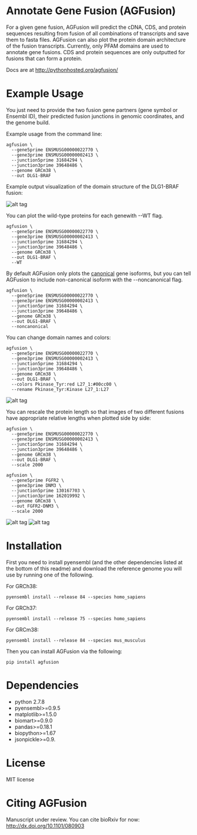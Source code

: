 # Annotate Gene Fusion (AGFusion)
For a given gene fusion, AGFusion will predict the cDNA, CDS, and protein sequences resulting from fusion of all combinations of transcripts and save them to fasta files. AGFusion can also plot the protein domain architecture of the fusion transcripts. Currently, only PFAM domains are used to annotate gene fusions. CDS and protein sequences are only outputted for fusions that can form a protein.

Docs are at http://pythonhosted.org/agfusion/

# Example Usage

You just need to provide the two fusion gene partners (gene symbol or Ensembl ID), their predicted fusion junctions in genomic coordinates, and the genome build.

Example usage from the command line:

```
agfusion \
  --gene5prime ENSMUSG00000022770 \
  --gene3prime ENSMUSG00000002413 \
  --junction5prime 31684294 \
  --junction3prime 39648486 \
  --genome GRCm38 \
  --out DLG1-BRAF
```

Example output visualization of the domain structure of the DLG1-BRAF fusion:

![alt tag](https://github.com/murphycj/AGFusion/blob/master/doc/ENSMUST00000132176-ENSMUST00000002487.png)

You can plot the wild-type proteins for each genewith --WT flag.

```
agfusion \
  --gene5prime ENSMUSG00000022770 \
  --gene3prime ENSMUSG00000002413 \
  --junction5prime 31684294 \
  --junction3prime 39648486 \
  --genome GRCm38 \
  --out DLG1-BRAF \
  --WT
```

By default AGFusion only plots the [canonical](http://useast.ensembl.org/Help/Glossary?id=346) gene isoforms, but you can tell AGFusion to include non-canonical isoform with the --noncanonical flag.

```
agfusion \
  --gene5prime ENSMUSG00000022770 \
  --gene3prime ENSMUSG00000002413 \
  --junction5prime 31684294 \
  --junction3prime 39648486 \
  --genome GRCm38 \
  --out DLG1-BRAF \
  --noncanonical
```

You can change domain names and colors:

```
agfusion \
  --gene5prime ENSMUSG00000022770 \
  --gene3prime ENSMUSG00000002413 \
  --junction5prime 31684294 \
  --junction3prime 39648486 \
  --genome GRCm38 \
  --out DLG1-BRAF \
  --colors Pkinase_Tyr:red L27_1:#00cc00 \
  --rename Pkinase_Tyr:Kinase L27_1:L27
```

![alt tag](https://github.com/murphycj/AGFusion/blob/master/doc/ENSMUST00000132176-ENSMUST00000002487-color.png)

You can rescale the protein length so that images of two different fusions have appropriate relative lengths when plotted side by side:

```
agfusion \
  --gene5prime ENSMUSG00000022770 \
  --gene3prime ENSMUSG00000002413 \
  --junction5prime 31684294 \
  --junction3prime 39648486 \
  --genome GRCm38 \
  --out DLG1-BRAF \
  --scale 2000

agfusion \
  --gene5prime FGFR2 \
  --gene3prime DNM3 \
  --junction5prime 130167703 \
  --junction3prime 162019992 \
  --genome GRCm38 \
  --out FGFR2-DNM3 \
  --scale 2000

```

![alt tag](https://github.com/murphycj/AGFusion/blob/master/doc/ENSMUST00000132176-ENSMUST00000002487-scale.png)
![alt tag](https://github.com/murphycj/AGFusion/blob/master/doc/ENSMUST00000120187-ENSMUST00000086074.png)

# Installation

First you need to install pyensembl (and the other dependencies listed at the bottom of this readme) and download the reference genome you will use by running one of the following.

For GRCh38:

```
pyensembl install --release 84 --species homo_sapiens
```

For GRCh37:

```
pyensembl install --release 75 --species homo_sapiens
```

For GRCm38:

```
pyensembl install --release 84 --species mus_musculus
```

Then you can install AGFusion via the following:

```
pip install agfusion
```

# Dependencies

- python 2.7.8
- pyensembl>=0.9.5
- matplotlib>=1.5.0
- biomart>=0.9.0
- pandas>=0.18.1
- biopython>=1.67
- jsonpickle>=0.9.

# License

MIT license

# Citing AGFusion

Manuscript under review. You can cite bioRxiv for now: http://dx.doi.org/10.1101/080903
